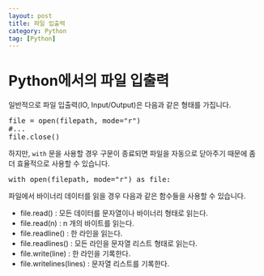 ```yaml
---
layout: post
title: 파일 입출력
category: Python
tag: [Python]
---
```

# Python에서의 파일 입출력

일반적으로 파일 입출력(IO, Input/Output)은 다음과 같은 형태를 가집니다.

<pre class="prettyprint">
file = open(filepath, mode="r")
#...
file.close()
</pre>

하지만, `with` 문을 사용할 경우 구문이 종료되면 파일을 자동으로 닫아주기 때문에 좀 더 효율적으로 사용할 수 있습니다.

<pre class="prettyprint">
with open(filepath, mode="r") as file:
</pre>

파일에서 바이너리 데이터를 읽을 경우 다음과 같은 함수들을 사용할 수 있습니다.

* file.read() : 모든 데이터를 문자열이나 바이너리 형태로 읽는다.
* file.read(n) : n 개의 바이트를 읽는다.
* file.readline() : 한 라인을 읽는다.
* file.readlines() : 모든 라인을 문자열 리스트 형태로 읽는다.
* file.write(line) : 한 라인을 기록한다.
* file.writelines(lines) : 문자열 리스트를 기록한다.